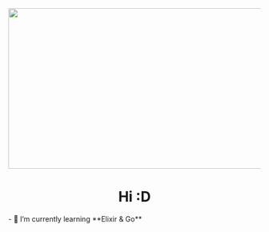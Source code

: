 <img src="https://c.tenor.com/nkYsPDoADwgAAAAC/computer-pixel-art.gif" height="321" width="900">
<h1 align="center">Hi :D</h1>
- 🌱 I’m currently learning **Elixir & Go**
